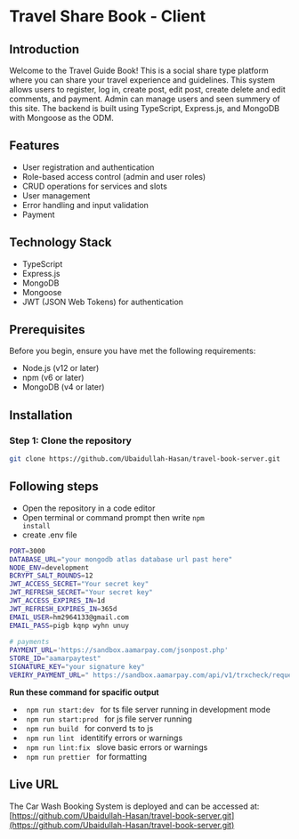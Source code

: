 # Travel Share Book - Client

## Introduction

Welcome to the Travel Guide Book! This is a social share type platform where you can share your travel experience and guidelines. This system allows users to register, log in, create post, edit post, create delete and edit comments, and payment. Admin can manage users and seen summery of this site. The backend is built using TypeScript, Express.js, and MongoDB with Mongoose as the ODM.

## Features

- User registration and authentication
- Role-based access control (admin and user roles)
- CRUD operations for services and slots
- User management
- Error handling and input validation
- Payment

## Technology Stack

- TypeScript
- Express.js
- MongoDB
- Mongoose
- JWT (JSON Web Tokens) for authentication

## Prerequisites

Before you begin, ensure you have met the following requirements:

- Node.js (v12 or later)
- npm (v6 or later)
- MongoDB (v4 or later)

## Installation

### Step 1: Clone the repository


```bash
git clone https://github.com/Ubaidullah-Hasan/travel-book-server.git
```

## Following steps
* Open the repository in a code editor
* Open terminal or command prompt then write <code>npm install</code>
* create .env file
```bash
PORT=3000
DATABASE_URL="your mongodb atlas database url past here"
NODE_ENV=development
BCRYPT_SALT_ROUNDS=12
JWT_ACCESS_SECRET="Your secret key"
JWT_REFRESH_SECRET="Your secret key"
JWT_ACCESS_EXPIRES_IN=1d
JWT_REFRESH_EXPIRES_IN=365d
EMAIL_USER=hm2964133@gmail.com
EMAIL_PASS=pigb kqnp wyhn unuy
 
# payments
PAYMENT_URL='https://sandbox.aamarpay.com/jsonpost.php' 
STORE_ID="aamarpaytest"
SIGNATURE_KEY="your signature key"
VERIRY_PAYMENT_URL=" https://sandbox.aamarpay.com/api/v1/trxcheck/request.php"
```
<b> Run these command for spacific output </b>
  * <code> npm run start:dev </code> for ts file server running in development mode
  * <code> npm run start:prod </code> for js file server running
  * <code> npm run build </code> for converd ts to js
  * <code> npm run lint </code> identitify errors or warnings
  * <code> npm run lint:fix </code> slove basic errors or warnings
  * <code> npm run prettier </code> for formatting

## Live URL

The Car Wash Booking System is deployed and can be accessed at:
[https://github.com/Ubaidullah-Hasan/travel-book-server.git](https://github.com/Ubaidullah-Hasan/travel-book-server.git)